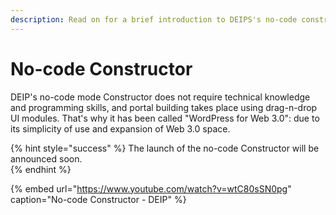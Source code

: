 ```yaml
---
description: Read on for a brief introduction to DEIPS's no-code constructor.
---
```


# No-code Constructor

DEIP's no-code mode Constructor does not require technical knowledge and programming skills, and portal building takes place using drag-n-drop UI modules. That's why it has been called "WordPress for Web 3.0": due to its simplicity of use and expansion of Web 3.0 space. 

{% hint style="success" %}
The launch of the no-code Constructor will be announced soon.  
{% endhint %}

{% embed url="https://www.youtube.com/watch?v=wtC80sSN0pg" caption="No-code Constructor - DEIP" %}



